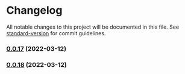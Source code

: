 # Changelog

All notable changes to this project will be documented in this file. See [standard-version](https://github.com/conventional-changelog/standard-version) for commit guidelines.

### [0.0.17](https://github.com/sinkaroid/cabul/compare/v0.0.18...v0.0.17) (2022-03-12)

### [0.0.18](https://github.com/sinkaroid/cabul/compare/v0.0.17...v0.0.18) (2022-03-12)
